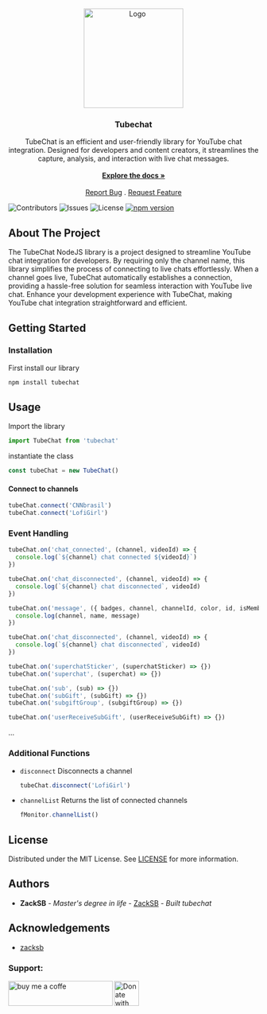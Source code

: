 <br/>
<p align="center">
  <a href="https://github.com/zaacksb/tubechat">
    <img src="https://i.imgur.com/nZiR7Ol.png" alt="Logo" width="200" height="200">
  </a>

  <h3 align="center">Tubechat</h3>

  <p align="center">  
  TubeChat is an efficient and user-friendly library for YouTube chat integration. Designed for developers and content creators, it streamlines the capture, analysis, and interaction with live chat messages.
    <br/>
    <br/>
    <a href="https://github.com/zaacksb/tubechat/blob/main/README.md"><strong>Explore the docs »</strong></a>
    <br/>
    <br/>
    <a href="https://github.com/zaacksb/tubechat/issues">Report Bug</a>
    .
    <a href="https://github.com/zaacksb/tubechat/issues">Request Feature</a>
  </p>
</p>

![Contributors](https://img.shields.io/github/contributors/zaacksb/tubechat?color=dark-green) ![Issues](https://img.shields.io/github/issues/zaacksb/tubechat) ![License](https://img.shields.io/github/license/zaacksb/tubechat)
[![npm version](https://img.shields.io/npm/v/tubechat.svg?style=flat)](https://www.npmjs.com/package/tubechat)

## About The Project

The TubeChat NodeJS library is a project designed to streamline YouTube chat integration for developers. By requiring only the channel name, this library simplifies the process of connecting to live chats effortlessly. When a channel goes live, TubeChat automatically establishes a connection, providing a hassle-free solution for seamless interaction with YouTube live chat. Enhance your development experience with TubeChat, making YouTube chat integration straightforward and efficient.

## Getting Started

### Installation

First install our library

```sh
npm install tubechat
```

## Usage

Import the library

```js
import TubeChat from 'tubechat'
```

instantiate the class

```js
const tubeChat = new TubeChat()
```

#### Connect to channels

```js
tubeChat.connect('CNNbrasil')
tubeChat.connect('LofiGirl')
```

### Event Handling

```js
tubeChat.on('chat_connected', (channel, videoId) => {
  console.log(`${channel} chat connected ${videoId}`)
})
```

```js
tubeChat.on('chat_disconnected', (channel, videoId) => {
  console.log(`${channel} chat disconnected`, videoId)
})

tubeChat.on('message', ({ badges, channel, channelId, color, id, isMembership, isModerator, isNewMember, isOwner, isVerified, message, name, thumbnail, timestamp }) => {
  console.log(channel, name, message)
})

tubeChat.on('chat_disconnected', (channel, videoId) => {
  console.log(`${channel} chat disconnected`, videoId)
})

tubeChat.on('superchatSticker', (superchatSticker) => {})
tubeChat.on('superchat', (superchat) => {})

tubeChat.on('sub', (sub) => {})
tubeChat.on('subGift', (subGift) => {})
tubeChat.on('subgiftGroup', (subgiftGroup) => {})

tubeChat.on('userReceiveSubGift', (userReceiveSubGift) => {})
```

...

### Additional Functions

- `disconnect`
  Disconnects a channel

  ```js
  tubeChat.disconnect('LofiGirl')
  ```

- `channelList`
  Returns the list of connected channels

  ```js
  fMonitor.channelList()
  ```

## License

Distributed under the MIT License. See [LICENSE](https://github.com/zaacksb/tubechat/blob/main/LICENSE) for more information.

## Authors

- **ZackSB** - _Master's degree in life_ - [ZackSB](https://github.com/zaacksb/) - _Built tubechat_

## Acknowledgements

- [zacksb](https://github.com/zaacksb)

<h3 align="left">Support:</h3>
<p><a href="https://www.buymeacoffee.com/zacksb"> <img align="left" src="https://cdn.buymeacoffee.com/buttons/v2/default-yellow.png" height="50" width="210" alt="buy me a coffe" /></a></p>
<p><a href="https://livepix.gg/zvods"> <img align="left" src="https://pbs.twimg.com/profile_images/1499159563081244672/tWvzZWKI_400x400.png" height="50" width="50" alt="Donate with livepix" /></a></p><br><br>
